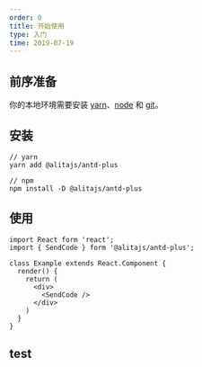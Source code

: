 ```yaml
---
order: 0
title: 开始使用
type: 入门
time: 2019-07-19
---
```


## 前序准备

你的本地环境需要安装 [yarn](https://yarnpkg.com)、[node](http://nodejs.org/) 和 [git](https://git-scm.com/)。

## 安装

```
// yarn
yarn add @alitajs/antd-plus

// npm
npm install -D @alitajs/antd-plus
```

## 使用

```
import React form 'react';
import { SendCode } form '@alitajs/antd-plus';

class Example extends React.Component {
  render() {
    return (
      <div>
        <SendCode />
      </div>
    )
  }
}

```
## test


